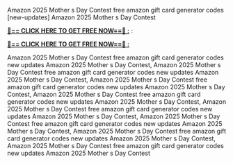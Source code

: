 Amazon 2025 Mother s Day Contest free amazon gift card generator codes [new-updates] Amazon 2025 Mother s Day Contest

**[🔴== CLICK HERE TO GET FREE NOW==🔴 :](https://oercommons.s3.amazonaws.com/media/courseware/relatedresource/file/all-zit.html)**
:

**[🔴== CLICK HERE TO GET FREE NOW==🔴 :](https://oercommons.s3.amazonaws.com/media/courseware/relatedresource/file/gift-zit.html)**

Amazon 2025 Mother s Day Contest free amazon gift card generator codes new updates Amazon 2025 Mother s Day Contest, Amazon 2025 Mother s Day Contest free amazon gift card generator codes new updates Amazon 2025 Mother s Day Contest, Amazon 2025 Mother s Day Contest free amazon gift card generator codes new updates Amazon 2025 Mother s Day Contest, Amazon 2025 Mother s Day Contest free amazon gift card generator codes new updates Amazon 2025 Mother s Day Contest, Amazon 2025 Mother s Day Contest free amazon gift card generator codes new updates Amazon 2025 Mother s Day Contest, Amazon 2025 Mother s Day Contest free amazon gift card generator codes new updates Amazon 2025 Mother s Day Contest, Amazon 2025 Mother s Day Contest free amazon gift card generator codes new updates Amazon 2025 Mother s Day Contest, Amazon 2025 Mother s Day Contest free amazon gift card generator codes new updates Amazon 2025 Mother s Day Contest
